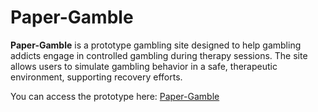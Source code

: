 # Paper-Gamble

**Paper-Gamble** is a prototype gambling site designed to help gambling addicts engage in controlled gambling during therapy sessions. The site allows users to simulate gambling behavior in a safe, therapeutic environment, supporting recovery efforts.

You can access the prototype here: [Paper-Gamble](https://akashelangovan.github.io/paper-gamble/)
